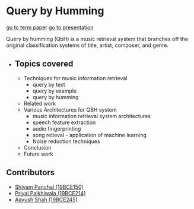 # Query by Humming

[go to term paper](https://www.overleaf.com/9263989379pcztqxpkfvxc)
[go to presentation](https://www.overleaf.com/9263989379pcztqxpkfvxc)


Query by humming (QbH) is a music retrieval system that branches off the original classification systems of title, artist, composer, and genre.

- ## Topics covered 

	- Techniques for music information retrieval 
		- query by text
		- query by example
		- query by humming
	- Related work
	- Various Architectures for QBH system
		- music information retrieval system architectures
		- speech feature extraction
		- audio fingerprinting
		- song retieval - application of machine learning
		- Noise reduction techniques
	- Conclusion
	- Future work

## Contributors

- [Shivam Panchal (19BCE150)](https://github.com/shivam-0105)
- [Priyal Palkhiwala (19BCE214)](https://github.com/priyall)
- [Aayush Shah (19BCE245)](https://github.com/Shah-Aayush)